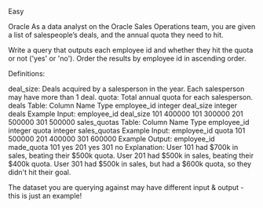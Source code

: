 Easy

Oracle
As a data analyst on the Oracle Sales Operations team, you are given a list of salespeople’s deals, and the annual quota they need to hit.

Write a query that outputs each employee id and whether they hit the quota or not ('yes' or 'no'). Order the results by employee id in ascending order.

Definitions:

deal_size: Deals acquired by a salesperson in the year. Each salesperson may have more than 1 deal.
quota: Total annual quota for each salesperson.
deals Table:
Column Name	Type
employee_id	integer
deal_size	integer
deals Example Input:
employee_id	deal_size
101	400000
101	300000
201	500000
301	500000
sales_quotas Table:
Column Name	Type
employee_id	integer
quota	integer
sales_quotas Example Input:
employee_id	quota
101	500000
201	400000
301	600000
Example Output:
employee_id	made_quota
101	yes
201	yes
301	no
Explanation:
User 101 had $700k in sales, beating their $500k quota. User 201 had $500k in sales, beating their $400k quota. User 301 had $500k in sales, but had a $600k quota, so they didn't hit their goal.

The dataset you are querying against may have different input & output - this is just an example!